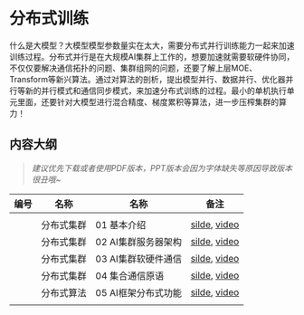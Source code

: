 # 分布式训练

什么是大模型？大模型模型参数量实在太大，需要分布式并行训练能力一起来加速训练过程。分布式并行是在大规模AI集群上工作的，想要加速就需要软硬件协同，不仅仅要解决通信拓扑的问题、集群组网的问题，还要了解上层MOE、Transform等新兴算法。通过对算法的剖析，提出模型并行、数据并行、优化器并行等新的并行模式和通信同步模式，来加速分布式训练的过程。最小的单机执行单元里面，还要针对大模型进行混合精度、梯度累积等算法，进一步压榨集群的算力！

## 内容大纲

> *建议优先下载或者使用PDF版本，PPT版本会因为字体缺失等原因导致版本很丑哦~*

| 编号  | 名称    | 名称                | 备注                                                                                       |
| --- | ----- | ----------------- | ---------------------------------------------------------------------------------------- |
|     |       |                   |                                                                                          |
|     | 分布式集群 | 01 基本介绍           | [silde](./01.introduction.pdf), [video](https://www.bilibili.com/video/BV1ge411L7mi/)   |
|     | 分布式集群 | 02 AI集群服务器架构      | [silde](./02.architecture.pdf), [video](https://www.bilibili.com/video/BV1fg41187rc/)   |
|     | 分布式集群 | 03 AI集群软硬件通信      | [silde](./03.communication.pdf), [video](https://www.bilibili.com/video/BV14P4y1S7u4/)  |
|     | 分布式集群 | 04 集合通信原语         | [silde](./04.primitive.pdf), [video](https://www.bilibili.com/video/BV1te4y1e7vz/)      |
|     | 分布式算法 | 05 AI框架分布式功能      | [silde](./05.system.pdf), [video](https://www.bilibili.com/video/BV1n8411s7f3/)         |
|     |       |                   |                                                                                          |
